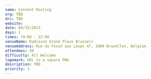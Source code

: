 ```yaml
---
name: Content Routing
org: TBD
dri: TBD
website: 
date: 04/15/2023
days: 1
times: 19:00 - 22:00
venueName: Radisson Grand Place Brussels
venueAddress: Rue du Fossé aux Loups 47, 1000 Bruxelles, Belgium
attendees: 50
difficulty: All Welcome
logomark: URL to a square PNG
description: TBD
priority: 1
---
```

